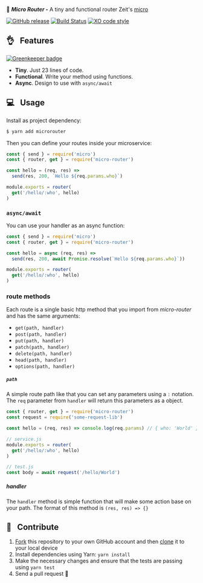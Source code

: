 :station:  _**Micro Router -**_ A tiny and functional router Zeit's [micro](https://github.com/zeit/micro)

[![GitHub release](https://img.shields.io/github/release/pedronauck/micro-router.svg)]()
[![Build Status](https://travis-ci.org/pedronauck/micro-router.svg?branch=master)](https://travis-ci.org/pedronauck/micro-router)
[![XO code style](https://img.shields.io/badge/code_style-XO-5ed9c7.svg)](https://github.com/sindresorhus/xo)

## 👌 &nbsp; Features

[![Greenkeeper badge](https://badges.greenkeeper.io/pedronauck/micro-router.svg)](https://greenkeeper.io/)

- **Tiny**. Just 23 lines of code.
- **Functional**. Write your method using functions.
- **Async**. Design to use with `async/await`

## 💻 &nbsp; Usage

Install as project dependency:

```bash
$ yarn add microrouter
```

Then you can define your routes inside your microservice:

```js
const { send } = require('micro')
const { router, get } = require('micro-router')

const hello = (req, res) =>
  send(res, 200, `Hello ${req.params.who}`)

module.exports = router(
  get('/hello/:who', hello)
)
```

### `async/await`

You can use your handler as an async function:

```js
const { send } = require('micro')
const { router, get } = require('micro-router')

const hello = async (req, res) =>
  send(res, 200, await Promise.resolve(`Hello ${req.params.who}`))

module.exports = router(
  get('/hello/:who', hello)
)
```

### route methods

Each route is a single basic http method that you import from *micro-router* and has the same arguments:

- `get(path, handler)`
- `post(path, handler)`
- `put(path, handler)`
- `patch(path, handler)`
- `delete(path, handler)`
- `head(path, handler)`
- `options(path, handler)`

##### `path`

A simple route path like that you can set any parameters using a `:` notation.
The `req` parameter from `handler` will return this parameters as a object.

```js
const { router, get } = require('micro-router')
const request = require('some-request-lib')

const hello = (req, res) => console.log(req.params) // { who: 'World' }

// service.js
module.exports = router(
  get('/hello/:who', hello)
)

// test.js
const body = await request('/hello/World')
```

##### handler

The `handler` method is simple function that will make some action base on your path. The format of this method is `(res, res) => {}`

## 🕺 &nbsp; Contribute

1. [Fork](https://help.github.com/articles/fork-a-repo/) this repository to your own GitHub account and then [clone](https://help.github.com/articles/cloning-a-repository/) it to your local device
2. Install dependencies using Yarn: `yarn install`
3. Make the necessary changes and ensure that the tests are passing using `yarn test`
4. Send a pull request 🙌
